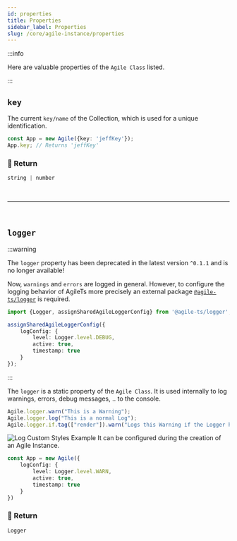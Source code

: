 ```yaml
---
id: properties
title: Properties
sidebar_label: Properties
slug: /core/agile-instance/properties
---
```


:::info

Here are valuable properties of the `Agile Class` listed.

:::

## `key`

The current `key/name` of the Collection,
which is used for a unique identification.
```ts {2}
const App = new Agile({key: 'jeffKey'});
App.key; // Returns 'jeffKey'
```

### 📄 Return

```ts
string | number
```



<br />

---

<br />



## `logger`

:::warning

The `logger` property has been deprecated in the latest version `^0.1.1`
and is no longer available!

Now, `warnings` and `errors` are logged in general.
However, to configure the logging behavior of AgileTs more precisely
an external package [`@agile-ts/logger`](../../../logger/Introduction.md) is required.

```ts
import {Logger, assignSharedAgileLoggerConfig} from '@agile-ts/logger';

assignSharedAgileLoggerConfig({
    logConfig: {
        level: Logger.level.DEBUG,
        active: true,
        timestamp: true
    } 
});
```

:::

The `logger` is a static property of the `Agile Class`.
It is used internally to log warnings, errors, debug messages, .. to the console.
```ts
Agile.logger.warn("This is a Warning");
Agile.logger.log("This is a normal Log");
Agile.logger.if.tag(["render"]).warn("Logs this Warning if the Logger has the Tag 'rerender' active");
```
![Log Custom Styles Example](../../../../../static/img/docs/logger_example.png)
It can be configured during the creation of an Agile Instance.
```ts
const App = new Agile({
    logConfig: {
        level: Logger.level.WARN,
        active: true,
        timestamp: true
    }
})
```

### 📄 Return

```ts
Logger
```
